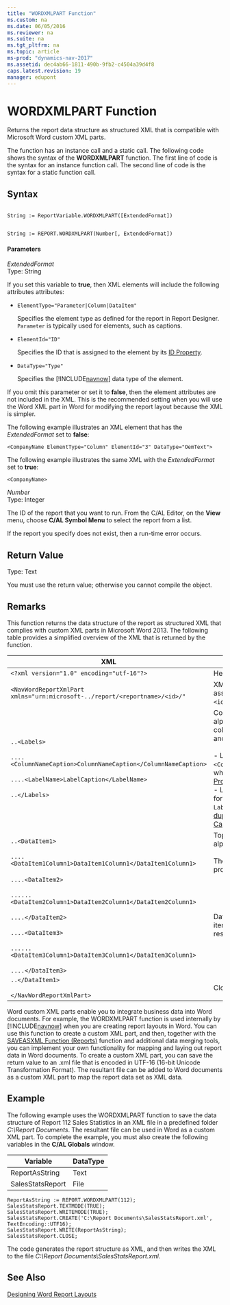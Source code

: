 ```yaml
---
title: "WORDXMLPART Function"
ms.custom: na
ms.date: 06/05/2016
ms.reviewer: na
ms.suite: na
ms.tgt_pltfrm: na
ms.topic: article
ms-prod: "dynamics-nav-2017"
ms.assetid: dec4ab66-1811-490b-9fb2-c4504a39d4f8
caps.latest.revision: 19
manager: edupont
---
```

# WORDXMLPART Function
Returns the report data structure as structured XML that is compatible with Microsoft Word custom XML parts.  
  
 The function has an instance call and a static call. The following code shows the syntax of the **WORDXMLPART** function. The first line of code is the syntax for an instance function call. The second line of code is the syntax for a static function call.  
  
## Syntax  
  
```  
  
String := ReportVariable.WORDXMLPART([ExtendedFormat])  
```  
  
```  
  
String := REPORT.WORDXMLPART(Number[, ExtendedFormat])  
```  
  
#### Parameters  
 *ExtendedFormat*  
 Type: String  
  
 If you set this variable to **true**, then XML elements will include the following attributes attributes:  
  
-   `ElementType="Parameter|Column|DataItem"`  
  
     Specifies the element type as defined for the report in Report Designer. `Parameter` is typically used for elements, such as captions.  
  
-   `ElementId="ID"`  
  
     Specifies the ID that is assigned to the element by its [ID Property](ID-Property.md).  
  
-   `DataType="Type"`  
  
     Specifies the [!INCLUDE[navnow](includes/navnow_md.md)] data type of the element.  
  
 If you omit this parameter or set it to **false**, then the element attributes are not included in the XML. This is the recommended setting when you will use the Word XML part in Word for modifying the report layout because the XML is simpler.  
  
 The following example illustrates an XML element that has the *ExtendedFormat* set to **false**:  
  
 `<CompanyName ElementType="Column" ElementId="3" DataType="OemText">`  
  
 The following example illustrates the same XML with the *ExtendedFormat* set to **true**:  
  
 `<CompanyName>`  
  
 *Number*  
 Type: Integer  
  
 The ID of the report that you want to run. From the C/AL Editor, on the **View** menu, choose **C/AL Symbol Menu** to select the report from a list.  
  
 If the report you specify does not exist, then a run-time error occurs.  
  
## Return Value  
 Type: Text  
  
 You must use the return value; otherwise you cannot compile the object.  
  
## Remarks  
 This function returns the data structure of the report as structured XML that complies with custom XML parts in Microsoft Word 2013. The following table provides a simplified overview of the XML that is returned by the function.  
  
|XML|Description|  
|---------|-----------------|  
|`<?xml version="1.0" encoding="utf-16"?>`|Header|  
|`<NavWordReportXmlPart xmlns="urn:microsoft-../report/<reportname>/<id>/"`|XML namespace specification. `<reportname>` is the name assigned to the report object in [!INCLUDE[nav_dev_long](includes/nav_dev_long_md.md)]. `<id>` is the ID that is assigned to the report.|  
|`..<Labels>`<br /><br /> `....<ColumnNameCaption>ColumnNameCaption</ColumnNameCaption>`<br /><br /> `....<LabelName>LabelCaption</LabelName>`<br /><br /> `..</Labels>`|Contains all the labels for the report. Labels are listed in alphabetical. The element includes labels that are related to columns that have the [IncludeCaption Property](IncludeCaption-Property.md) set to **Yes** and labels that are defined in Report Label Designer.<br /><br /> -   Label elements that are related to columns have the format `<ColumnNameCaption>ColumnNameCaption</ColumnNameCaption>`, where `ColumnName` is determined by the column's [Name Property-duplicate](Name-Property-duplicate.md).<br />-   Label elements from Report Label Designer have the format `<LabelName>LabelCaption</LableName`, where `LabelName` is determined by the label's [Name Property-duplicate](Name-Property-duplicate.md) and `LabelCaption` is determined by the label's [Caption Property-duplicate](Caption-Property-duplicate.md).|  
|`..<DataItem1>`<br /><br /> `....<DataItem1Column1>DataItem1Column1</DataItem1Column1>`|Top-level data item and columns. Columns are listed in alphabetical order.<br /><br /> The element names and values are determined by the Name property of the data item or column.|  
|`....<DataItem2>`<br /><br /> `......<DataItem2Column1>DataItem2Column1</DataItem2Column1>`<br /><br /> `....</DataItem2>`<br /><br /> `....<DataItem3>`<br /><br /> `......<DataItem3Column1>DataItem3Column1</DataItem3Column1>`<br /><br /> `....</DataItem3>`|Data items and columns that are nested in the top-level data item. Columns are listed in alphabetical order under the respective data item.|  
|`..</DataItem1>`<br /><br /> `</NavWordReportXmlPart>`|Closing elements.|  
  
 Word custom XML parts enable you to integrate business data into Word documents. For example, the WORDXMLPART function is used internally by [!INCLUDE[navnow](includes/navnow_md.md)] when you are creating report layouts in Word. You can use this function to create a custom XML part, and then, together with the [SAVEASXML Function \(Reports\)](SAVEASXML-Function--Reports-.md) function and additional data merging tools, you can implement your own functionality for mapping and laying out report data in Word documents. To create a custom XML part, you can save the return value to an .xml file that is encoded in UTF-16 \(16-bit Unicode Transformation Format\). The resultant file can be added to Word documents as a custom XML part to map the report data set as XML data.  
  
## Example  
 The following example uses the WORDXMLPART function to save the data structure of Report 112 Sales Statistics in an XML file in a predefined folder *C:\\Report Documents*. The resultant file can be used in Word as a custom XML part. To complete the example, you must also create the following variables in the **C/AL Globals** window.  
  
|Variable|DataType|  
|--------------|--------------|  
|ReportAsString|Text|  
|SalesStatsReport|File|  
  
```  
ReportAsString := REPORT.WORDXMLPART(112);  
SalesStatsReport.TEXTMODE(TRUE);  
SalesStatsReport.WRITEMODE(TRUE);  
SalesStatsReport.CREATE('C:\Report Documents\SalesStatsReport.xml', TextEncoding::UTF16);  
SalesStatsReport.WRITE(ReportAsString);  
SalesStatsReport.CLOSE;  
```  
  
 The code generates the report structure as XML, and then writes the XML to the file *C:\\Report Documents\\SalesStatsReport.xml*.  
  
## See Also  
 [Designing Word Report Layouts](Designing-Word-Report-Layouts.md)